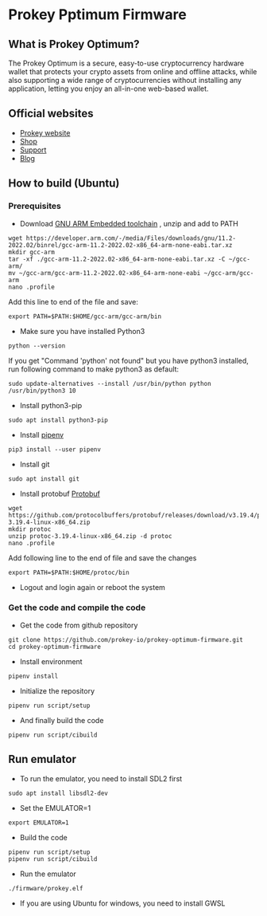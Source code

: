 # Prokey Pptimum Firmware
## What is Prokey Optimum?
The Prokey Optimum is a secure, easy-to-use cryptocurrency hardware wallet that protects your crypto assets from online and offline attacks, while also supporting a wide range of cryptocurrencies without installing any application, letting you enjoy an all-in-one web-based wallet.
## Official websites
- [Prokey website](Prokey.io)
- [Shop](https://prokey.io/prokey-optimum)
- [Support](https://support.prokey.io)
- [Blog](https://prokey.io/blog)
## How to build (Ubuntu)
### Prerequisites
- Download [GNU ARM Embedded toolchain](https://developer.arm.com/tools-and-software/open-source-software/developer-tools/gnu-toolchain/downloads) , unzip and add to PATH
```
wget https://developer.arm.com/-/media/Files/downloads/gnu/11.2-2022.02/binrel/gcc-arm-11.2-2022.02-x86_64-arm-none-eabi.tar.xz
mkdir gcc-arm
tar -xf ./gcc-arm-11.2-2022.02-x86_64-arm-none-eabi.tar.xz -C ~/gcc-arm/
mv ~/gcc-arm/gcc-arm-11.2-2022.02-x86_64-arm-none-eabi ~/gcc-arm/gcc-arm
nano .profile
```

Add this line to end of the file and save:
```
export PATH=$PATH:$HOME/gcc-arm/gcc-arm/bin
```

- Make sure you have installed Python3
```
python --version
```
If you get "Command 'python' not found" but you have python3 installed, run following command to make python3 as default:
```
sudo update-alternatives --install /usr/bin/python python /usr/bin/python3 10
```

- Install python3-pip
```
sudo apt install python3-pip
```

- Install [pipenv](https://pipenv.readthedocs.io/en/latest/install/)
```
pip3 install --user pipenv
```

- Install git
```
sudo apt install git
```

- Install protobuf [Protobuf](https://github.com/protocolbuffers/protobuf/releases/download/v3.19.4/protoc-3.19.4-linux-x86_64.zip)
```
wget https://github.com/protocolbuffers/protobuf/releases/download/v3.19.4/protoc-3.19.4-linux-x86_64.zip
mkdir protoc
unzip protoc-3.19.4-linux-x86_64.zip -d protoc
nano .profile
```

Add following line to the end of file and save the changes
```
export PATH=$PATH:$HOME/protoc/bin
```
- Logout and login again or reboot the system

### Get the code and compile the code
- Get the code from github repository
```
git clone https://github.com/prokey-io/prokey-optimum-firmware.git
cd prokey-optimum-firmware
```

- Install environment
```
pipenv install
```

- Initialize the repository
```
pipenv run script/setup
```
- And finally build the code
```
pipenv run script/cibuild
```

## Run emulator
- To run the emulator, you need to install SDL2 first
```
sudo apt install libsdl2-dev
```

- Set the EMULATOR=1
```
export EMULATOR=1
```

- Build the code
```
pipenv run script/setup
pipenv run script/cibuild
```

- Run the emulator
```
./firmware/prokey.elf
```
* If you are using Ubuntu for windows, you need to install GWSL
